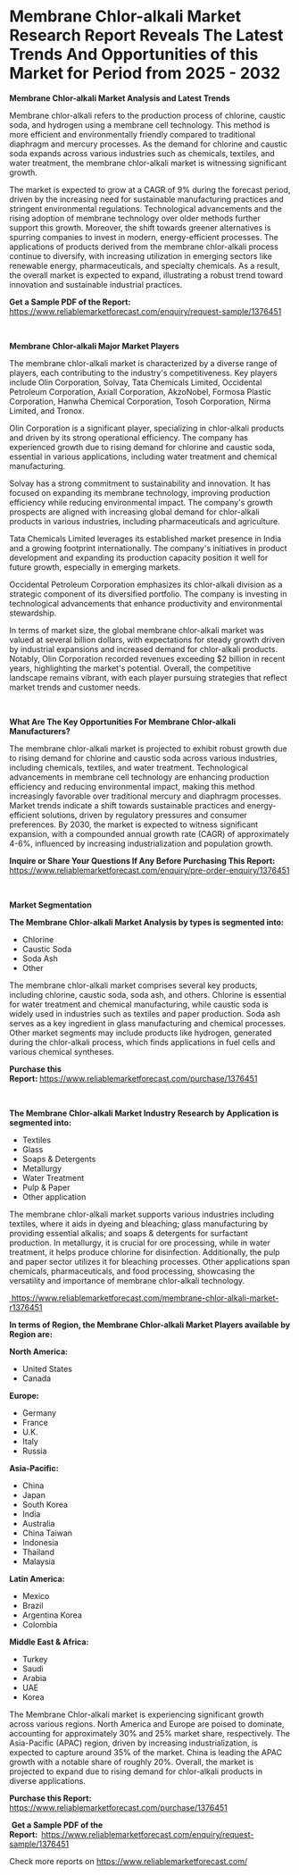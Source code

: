 <p><h1>Membrane Chlor-alkali Market Research Report Reveals The Latest Trends And Opportunities of this Market for Period from 2025 - 2032</h1></p><p><strong>Membrane Chlor-alkali Market Analysis and Latest Trends</strong></p>
<p><p>Membrane chlor-alkali refers to the production process of chlorine, caustic soda, and hydrogen using a membrane cell technology. This method is more efficient and environmentally friendly compared to traditional diaphragm and mercury processes. As the demand for chlorine and caustic soda expands across various industries such as chemicals, textiles, and water treatment, the membrane chlor-alkali market is witnessing significant growth.</p><p>The market is expected to grow at a CAGR of 9% during the forecast period, driven by the increasing need for sustainable manufacturing practices and stringent environmental regulations. Technological advancements and the rising adoption of membrane technology over older methods further support this growth. Moreover, the shift towards greener alternatives is spurring companies to invest in modern, energy-efficient processes. The applications of products derived from the membrane chlor-alkali process continue to diversify, with increasing utilization in emerging sectors like renewable energy, pharmaceuticals, and specialty chemicals. As a result, the overall market is expected to expand, illustrating a robust trend toward innovation and sustainable industrial practices.</p></p>
<p><strong>Get a Sample PDF of the Report:&nbsp;</strong> <a href="https://www.reliablemarketforecast.com/enquiry/request-sample/1376451?utm_campaign=1140&utm_medium=2&utm_source=Github&utm_content=ia&utm_term=13012025&utm_id=membrane-chlor-alkali">https://www.reliablemarketforecast.com/enquiry/request-sample/1376451</a></p>
<p>&nbsp;</p>
<p><strong>Membrane Chlor-alkali Major Market Players</strong></p>
<p><p>The membrane chlor-alkali market is characterized by a diverse range of players, each contributing to the industry's competitiveness. Key players include Olin Corporation, Solvay, Tata Chemicals Limited, Occidental Petroleum Corporation, Axiall Corporation, AkzoNobel, Formosa Plastic Corporation, Hanwha Chemical Corporation, Tosoh Corporation, Nirma Limited, and Tronox.</p><p>Olin Corporation is a significant player, specializing in chlor-alkali products and driven by its strong operational efficiency. The company has experienced growth due to rising demand for chlorine and caustic soda, essential in various applications, including water treatment and chemical manufacturing.</p><p>Solvay has a strong commitment to sustainability and innovation. It has focused on expanding its membrane technology, improving production efficiency while reducing environmental impact. The company's growth prospects are aligned with increasing global demand for chlor-alkali products in various industries, including pharmaceuticals and agriculture.</p><p>Tata Chemicals Limited leverages its established market presence in India and a growing footprint internationally. The company's initiatives in product development and expanding its production capacity position it well for future growth, especially in emerging markets.</p><p>Occidental Petroleum Corporation emphasizes its chlor-alkali division as a strategic component of its diversified portfolio. The company is investing in technological advancements that enhance productivity and environmental stewardship.</p><p>In terms of market size, the global membrane chlor-alkali market was valued at several billion dollars, with expectations for steady growth driven by industrial expansions and increased demand for chlor-alkali products. Notably, Olin Corporation recorded revenues exceeding $2 billion in recent years, highlighting the market's potential. Overall, the competitive landscape remains vibrant, with each player pursuing strategies that reflect market trends and customer needs.</p></p>
<p>&nbsp;</p>
<p><strong>What Are The Key Opportunities For Membrane Chlor-alkali Manufacturers?</strong></p>
<p><p>The membrane chlor-alkali market is projected to exhibit robust growth due to rising demand for chlorine and caustic soda across various industries, including chemicals, textiles, and water treatment. Technological advancements in membrane cell technology are enhancing production efficiency and reducing environmental impact, making this method increasingly favorable over traditional mercury and diaphragm processes. Market trends indicate a shift towards sustainable practices and energy-efficient solutions, driven by regulatory pressures and consumer preferences. By 2030, the market is expected to witness significant expansion, with a compounded annual growth rate (CAGR) of approximately 4-6%, influenced by increasing industrialization and population growth.</p></p>
<p><strong>Inquire or Share Your Questions If Any Before Purchasing This Report:</strong> <a href="https://www.reliablemarketforecast.com/enquiry/pre-order-enquiry/1376451?utm_campaign=1140&utm_medium=2&utm_source=Github&utm_content=ia&utm_term=13012025&utm_id=membrane-chlor-alkali">https://www.reliablemarketforecast.com/enquiry/pre-order-enquiry/1376451</a></p>
<p>&nbsp;</p>
<p><strong>Market Segmentation</strong></p>
<p><strong>The Membrane Chlor-alkali Market Analysis by types is segmented into:</strong></p>
<p><ul><li>Chlorine</li><li>Caustic Soda</li><li>Soda Ash</li><li>Other</li></ul></p>
<p><p>The membrane chlor-alkali market comprises several key products, including chlorine, caustic soda, soda ash, and others. Chlorine is essential for water treatment and chemical manufacturing, while caustic soda is widely used in industries such as textiles and paper production. Soda ash serves as a key ingredient in glass manufacturing and chemical processes. Other market segments may include products like hydrogen, generated during the chlor-alkali process, which finds applications in fuel cells and various chemical syntheses.</p></p>
<p><strong>Purchase this Report:&nbsp;</strong><a href="https://www.reliablemarketforecast.com/purchase/1376451?utm_campaign=1140&utm_medium=2&utm_source=Github&utm_content=ia&utm_term=13012025&utm_id=membrane-chlor-alkali">https://www.reliablemarketforecast.com/purchase/1376451</a></p>
<p>&nbsp;</p>
<p><strong>The Membrane Chlor-alkali Market Industry Research by Application is segmented into:</strong></p>
<p><ul><li>Textiles</li><li>Glass</li><li>Soaps & Detergents</li><li>Metallurgy</li><li>Water Treatment</li><li>Pulp & Paper</li><li>Other application</li></ul></p>
<p><p>The membrane chlor-alkali market supports various industries including textiles, where it aids in dyeing and bleaching; glass manufacturing by providing essential alkalis; and soaps & detergents for surfactant production. In metallurgy, it is crucial for ore processing, while in water treatment, it helps produce chlorine for disinfection. Additionally, the pulp and paper sector utilizes it for bleaching processes. Other applications span chemicals, pharmaceuticals, and food processing, showcasing the versatility and importance of membrane chlor-alkali technology.</p></p>
<p><a href="https://www.reliablemarketforecast.com/membrane-chlor-alkali-market-r1376451?utm_campaign=1140&utm_medium=2&utm_source=Github&utm_content=ia&utm_term=13012025&utm_id=membrane-chlor-alkali">&nbsp;https://www.reliablemarketforecast.com/membrane-chlor-alkali-market-r1376451</a></p>
<p><strong>In terms of Region, the Membrane Chlor-alkali Market Players available by Region are:</strong></p>
<p>
    <p> <strong> North America: </strong>
        <ul>
            <li>United States</li>
            <li>Canada</li>
        </ul>
        </p> 
    <p> <strong> Europe: </strong>
        <ul>
            <li>Germany</li>
            <li>France</li>
            <li>U.K.</li>
            <li>Italy</li>
            <li>Russia</li>
        </ul>
        </p> 
    <p> <strong> Asia-Pacific: </strong>
        <ul>
            <li>China</li>
            <li>Japan</li>
            <li>South Korea</li>
            <li>India</li>
            <li>Australia</li>
            <li>China Taiwan</li>
            <li>Indonesia</li>
            <li>Thailand</li>
            <li>Malaysia</li>
        </ul>
        </p> 
    <p> <strong> Latin America: </strong>
        <ul>
            <li>Mexico</li>
            <li>Brazil</li>
            <li>Argentina Korea</li>
            <li>Colombia</li>
        </ul>
        </p> 
    <p> <strong> Middle East & Africa: </strong>
        <ul>
            <li>Turkey</li>
            <li>Saudi</li>
            <li>Arabia</li>
            <li>UAE</li>
            <li>Korea</li>
        </ul>
    </p>
    </p>
<p><p>The Membrane Chlor-alkali market is experiencing significant growth across various regions. North America and Europe are poised to dominate, accounting for approximately 30% and 25% market share, respectively. The Asia-Pacific (APAC) region, driven by increasing industrialization, is expected to capture around 35% of the market. China is leading the APAC growth with a notable share of roughly 20%. Overall, the market is projected to expand due to rising demand for chlor-alkali products in diverse applications.</p></p>
<p><strong>Purchase this Report: </strong><a href="https://www.reliablemarketforecast.com/purchase/1376451?utm_campaign=1140&utm_medium=2&utm_source=Github&utm_content=ia&utm_term=13012025&utm_id=membrane-chlor-alkali">https://www.reliablemarketforecast.com/purchase/1376451</a></p>
<p>&nbsp;<strong>Get a Sample PDF of the Report:&nbsp;&nbsp;</strong><a href="https://www.reliablemarketforecast.com/enquiry/request-sample/1376451?utm_campaign=1140&utm_medium=2&utm_source=Github&utm_content=ia&utm_term=13012025&utm_id=membrane-chlor-alkali">https://www.reliablemarketforecast.com/enquiry/request-sample/1376451</a></p>
<p><strong></strong></p>
<p>Check more reports on <a href="https://www.reliablemarketforecast.com/?utm_campaign=1140&utm_medium=2&utm_source=Github&utm_content=ia&utm_term=13012025&utm_id=membrane-chlor-alkali">https://www.reliablemarketforecast.com/</a></p>